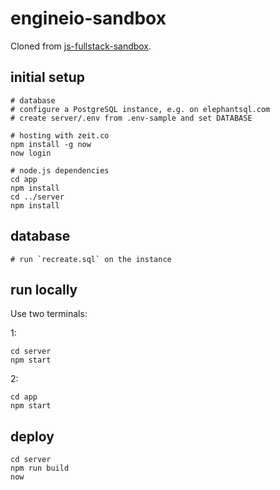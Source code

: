 # engineio-sandbox

Cloned from [js-fullstack-sandbox](https://github.com/larsthorup/js-fullstack-sandbox).


## initial setup

    # database
    # configure a PostgreSQL instance, e.g. on elephantsql.com
    # create server/.env from .env-sample and set DATABASE 

    # hosting with zeit.co
    npm install -g now
    now login

    # node.js dependencies
    cd app
    npm install
    cd ../server
    npm install


## database

    # run `recreate.sql` on the instance

## run locally

Use two terminals:

1:

    cd server
    npm start

2:

    cd app
    npm start


## deploy

    cd server
    npm run build
    now